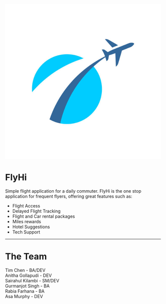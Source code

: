 ![alt text](https://github.com/murphman10/FlyHi/blob/main/istockphoto-1137971264-612x612.jpg)
# FlyHi
Simple flight application for a daily commuter. 
FlyHi is the one stop application for frequent flyers, offering great features such as:
- Flight Access
- Delayed Flight Tracking
- Flight and Car rental packages
- Miles rewards
- Hotel Suggestions
- Tech Support
_______________________________________________________________________________________________
# The Team
Tim Chen - BA/DEV<br />
Anitha Gollapudi - DEV<br /> 
Sairahul Kilambi - SM/DEV<br />
Gurmanjot Singh - BA<br />
Rabia Farhana - BA<br />
Asa Murphy - DEV<br />
